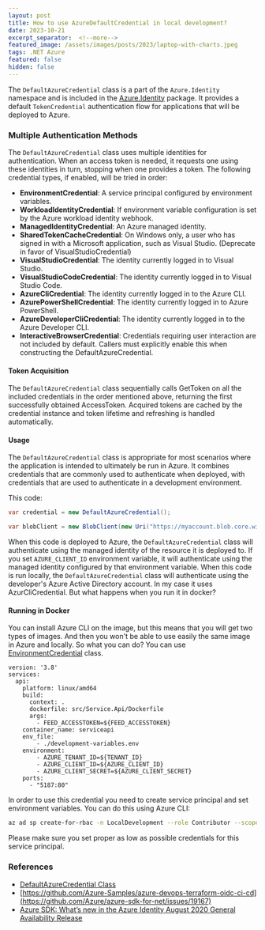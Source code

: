 ```yaml
---
layout: post
title: How to use AzureDefaultCredential in local development?
date: 2023-10-21
excerpt_separator:  <!--more-->
featured_image: /assets/images/posts/2023/laptop-with-charts.jpeg
tags: .NET Azure
featured: false
hidden: false
---
```


The `DefaultAzureCredential` class is a part of the `Azure.Identity` namespace and is included in the [Azure.Identity](https://www.nuget.org/packages/Azure.Identity) package. It provides a default `TokenCredential` authentication flow for applications that will be deployed to Azure.

<!--more-->

### Multiple Authentication Methods

The `DefaultAzureCredential` class uses multiple identities for authentication. When an access token is needed, it requests one using these identities in turn, stopping when one provides a token. The following credential types, if enabled, will be tried in order:

- **EnvironmentCredential**: A service principal configured by environment variables.
- **WorkloadIdentityCredential**: If environment variable configuration is set by the Azure workload identity webhook.
- **ManagedIdentityCredential**: An Azure managed identity.
- **SharedTokenCacheCredential**: On Windows only, a user who has signed in with a Microsoft application, such as Visual Studio. (Deprecate in favor of VisualStudioCredential)
- **VisualStudioCredential**: The identity currently logged in to Visual Studio.
- **VisualStudioCodeCredential**: The identity currently logged in to Visual Studio Code.
- **AzureCliCredential**: The identity currently logged in to the Azure CLI.
- **AzurePowerShellCredential**: The identity currently logged in to Azure PowerShell.
- **AzureDeveloperCliCredential**: The identity currently logged in to the Azure Developer CLI.
- **InteractiveBrowserCredential**: Credentials requiring user interaction are not included by default. Callers must explicitly enable this when constructing the DefaultAzureCredential.

#### Token Acquisition

The `DefaultAzureCredential` class sequentially calls GetToken on all the included credentials in the order mentioned above, returning the first successfully obtained AccessToken. Acquired tokens are cached by the credential instance and token lifetime and refreshing is handled automatically.

#### Usage
The `DefaultAzureCredential` class is appropriate for most scenarios where the application is intended to ultimately be run in Azure. It combines credentials that are commonly used to authenticate when deployed, with credentials that are used to authenticate in a development environment.

This code:
    
```csharp
var credential = new DefaultAzureCredential();

var blobClient = new BlobClient(new Uri("https://myaccount.blob.core.windows.net/mycontainer/myblob"), credential);
```

When this code is deployed to Azure, the `DefaultAzureCredential` class will authenticate using the managed identity of the resource it is deployed to. If you set `AZURE_CLIENT_ID` environment variable, it will authenticate using the managed identity configured by that environment variable. When this code is run locally, the `DefaultAzureCredential` class will authenticate using the developer's Azure Active Directory account. In my case it uses AzurCliCredential. But what happens when you run it in docker? 

#### Running in Docker

You can install Azure CLI on the image, but this means that you will get two types of images. And then you won't be able to use easily the same image in Azure and locally. So what you can do? You can use [EnvironmentCredential](https://learn.microsoft.com/en-us/dotnet/api/azure.identity.environmentcredential?view=azure-dotnet) class. 

```docker
version: '3.8'
services:
  api:
    platform: linux/amd64
    build:
      context: .
      dockerfile: src/Service.Api/Dockerfile
      args:
        - FEED_ACCESSTOKEN=${FEED_ACCESSTOKEN}
    container_name: serviceapi
    env_file:
        - ./development-variables.env
    environment:
        - AZURE_TENANT_ID=${TENANT_ID}
        - AZURE_CLIENT_ID=${AZURE_CLIENT_ID}
        - AZURE_CLIENT_SECRET=${AZURE_CLIENT_SECRET}
    ports:
      - "5187:80"
```

In order to use this credential you need to create service principal and set environment variables. You can do this using Azure CLI:

```bash
az ad sp create-for-rbac -n LocalDevelopment --role Contributor --scopes /subscriptions/SubId
```

Please make sure you set proper as low as possible credentials for this service principal.

### References

- [DefaultAzureCredential Class](https://learn.microsoft.com/en-us/dotnet/api/azure.identity.defaultazurecredential?view=azure-dotnet)
- [https://github.com/Azure-Samples/azure-devops-terraform-oidc-ci-cd](https://github.com/Azure/azure-sdk-for-net/issues/19167)
- [Azure SDK: What’s new in the Azure Identity August 2020 General Availability Release](https://devblogs.microsoft.com/azure-sdk/azure-identity-august-2020-ga/)
